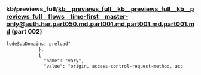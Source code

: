 ### kb/previews_full/kb__previews_full__kb__previews_full__kb__previews_full__flows__time-first__master-only@auth.har.part050.md.part001.md.part001.md.part001.md (part 002)

```md
ludeSubDomains; preload"
            },
            {
              "name": "vary",
              "value": "origin, access-control-request-method, acc
```

```

